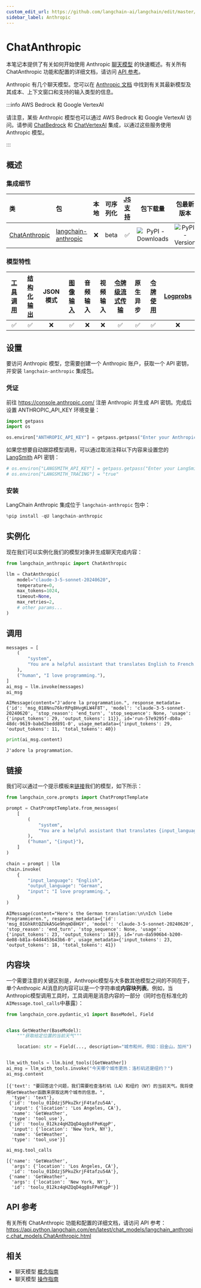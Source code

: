 ```yaml
---
custom_edit_url: https://github.com/langchain-ai/langchain/edit/master/docs/docs/integrations/chat/anthropic.ipynb
sidebar_label: Anthropic
---
```


# ChatAnthropic

本笔记本提供了有关如何开始使用 Anthropic [聊天模型](/docs/concepts/#chat-models) 的快速概述。有关所有 ChatAnthropic 功能和配置的详细文档，请访问 [API 参考](https://api.python.langchain.com/en/latest/chat_models/langchain_anthropic.chat_models.ChatAnthropic.html)。

Anthropic 有几个聊天模型。您可以在 [Anthropic 文档](https://docs.anthropic.com/en/docs/models-overview) 中找到有关其最新模型及其成本、上下文窗口和支持的输入类型的信息。

:::info AWS Bedrock 和 Google VertexAI

请注意，某些 Anthropic 模型也可以通过 AWS Bedrock 和 Google VertexAI 访问。请参阅 [ChatBedrock](/docs/integrations/chat/bedrock/) 和 [ChatVertexAI](/docs/integrations/chat/google_vertex_ai_palm/) 集成，以通过这些服务使用 Anthropic 模型。

:::

## 概述

### 集成细节

| 类 | 包 | 本地 | 可序列化 | [JS 支持](https://js.langchain.com/v0.2/docs/integrations/chat/anthropic) | 包下载量 | 包最新版本 |
| :--- | :--- | :---: | :---: |  :---: | :---: | :---: |
| [ChatAnthropic](https://api.python.langchain.com/en/latest/chat_models/langchain_anthropic.chat_models.ChatAnthropic.html) | [langchain-anthropic](https://api.python.langchain.com/en/latest/anthropic_api_reference.html) | ❌ | beta | ✅ | ![PyPI - Downloads](https://img.shields.io/pypi/dm/langchain-anthropic?style=flat-square&label=%20) | ![PyPI - Version](https://img.shields.io/pypi/v/langchain-anthropic?style=flat-square&label=%20) |

### 模型特性
| [工具调用](/docs/how_to/tool_calling) | [结构化输出](/docs/how_to/structured_output/) | JSON 模式 | [图像输入](/docs/how_to/multimodal_inputs/) | 音频输入 | 视频输入 | [令牌级流式传输](/docs/how_to/chat_streaming/) | 原生异步 | [令牌使用](/docs/how_to/chat_token_usage_tracking/) | [Logprobs](/docs/how_to/logprobs/) |
| :---: | :---: | :---: | :---: |  :---: | :---: | :---: | :---: | :---: | :---: |
| ✅ | ✅ | ❌ | ✅ | ❌ | ❌ | ✅ | ✅ | ✅ | ❌ |

## 设置

要访问 Anthropic 模型，您需要创建一个 Anthropic 账户，获取一个 API 密钥，并安装 `langchain-anthropic` 集成包。

### 凭证

前往 https://console.anthropic.com/ 注册 Anthropic 并生成 API 密钥。完成后设置 ANTHROPIC_API_KEY 环境变量：


```python
import getpass
import os

os.environ["ANTHROPIC_API_KEY"] = getpass.getpass("Enter your Anthropic API key: ")
```

如果您想要自动跟踪模型调用，可以通过取消注释以下内容来设置您的 [LangSmith](https://docs.smith.langchain.com/) API 密钥：


```python
# os.environ["LANGSMITH_API_KEY"] = getpass.getpass("Enter your LangSmith API key: ")
# os.environ["LANGSMITH_TRACING"] = "true"
```

### 安装

LangChain Anthropic 集成位于 `langchain-anthropic` 包中：


```python
%pip install -qU langchain-anthropic
```

## 实例化

现在我们可以实例化我们的模型对象并生成聊天完成内容：


```python
from langchain_anthropic import ChatAnthropic

llm = ChatAnthropic(
    model="claude-3-5-sonnet-20240620",
    temperature=0,
    max_tokens=1024,
    timeout=None,
    max_retries=2,
    # other params...
)
```

## 调用



```python
messages = [
    (
        "system",
        "You are a helpful assistant that translates English to French. Translate the user sentence.",
    ),
    ("human", "I love programming."),
]
ai_msg = llm.invoke(messages)
ai_msg
```



```output
AIMessage(content="J'adore la programmation.", response_metadata={'id': 'msg_018Nnu76krRPq8HvgKLW4F8T', 'model': 'claude-3-5-sonnet-20240620', 'stop_reason': 'end_turn', 'stop_sequence': None, 'usage': {'input_tokens': 29, 'output_tokens': 11}}, id='run-57e9295f-db8a-48dc-9619-babd2bedd891-0', usage_metadata={'input_tokens': 29, 'output_tokens': 11, 'total_tokens': 40})
```



```python
print(ai_msg.content)
```
```output
J'adore la programmation.
```

## 链接

我们可以通过一个提示模板来[链接](/docs/how_to/sequence/)我们的模型，如下所示：


```python
from langchain_core.prompts import ChatPromptTemplate

prompt = ChatPromptTemplate.from_messages(
    [
        (
            "system",
            "You are a helpful assistant that translates {input_language} to {output_language}.",
        ),
        ("human", "{input}"),
    ]
)

chain = prompt | llm
chain.invoke(
    {
        "input_language": "English",
        "output_language": "German",
        "input": "I love programming.",
    }
)
```



```output
AIMessage(content="Here's the German translation:\n\nIch liebe Programmieren.", response_metadata={'id': 'msg_01GhkRtQZUkA5Ge9hqmD8HGY', 'model': 'claude-3-5-sonnet-20240620', 'stop_reason': 'end_turn', 'stop_sequence': None, 'usage': {'input_tokens': 23, 'output_tokens': 18}}, id='run-da5906b4-b200-4e08-b81a-64d4453643b6-0', usage_metadata={'input_tokens': 23, 'output_tokens': 18, 'total_tokens': 41})
```

## 内容块

一个需要注意的关键区别是，Anthropic模型与大多数其他模型之间的不同在于，单个Anthropic AI消息的内容可以是一个字符串或**内容块列表**。例如，当Anthropic模型调用工具时，工具调用是消息内容的一部分（同时也在标准化的`AIMessage.tool_calls`中暴露）：

```python
from langchain_core.pydantic_v1 import BaseModel, Field


class GetWeather(BaseModel):
    """获取给定位置的当前天气"""

    location: str = Field(..., description="城市和州，例如：旧金山，加州")


llm_with_tools = llm.bind_tools([GetWeather])
ai_msg = llm_with_tools.invoke("今天哪个城市更热：洛杉矶还是纽约？")
ai_msg.content
```



```output
[{'text': "要回答这个问题，我们需要检查洛杉矶（LA）和纽约（NY）的当前天气。我将使用GetWeather函数来获取这两个城市的信息。",
  'type': 'text'},
 {'id': 'toolu_01Ddzj5PkuZkrjF4tafzu54A',
  'input': {'location': 'Los Angeles, CA'},
  'name': 'GetWeather',
  'type': 'tool_use'},
 {'id': 'toolu_012kz4qHZQqD4qg8sFPeKqpP',
  'input': {'location': 'New York, NY'},
  'name': 'GetWeather',
  'type': 'tool_use'}]
```



```python
ai_msg.tool_calls
```



```output
[{'name': 'GetWeather',
  'args': {'location': 'Los Angeles, CA'},
  'id': 'toolu_01Ddzj5PkuZkrjF4tafzu54A'},
 {'name': 'GetWeather',
  'args': {'location': 'New York, NY'},
  'id': 'toolu_012kz4qHZQqD4qg8sFPeKqpP'}]
```

## API 参考

有关所有 ChatAnthropic 功能和配置的详细文档，请访问 API 参考： https://api.python.langchain.com/en/latest/chat_models/langchain_anthropic.chat_models.ChatAnthropic.html

## 相关

- 聊天模型 [概念指南](/docs/concepts/#chat-models)
- 聊天模型 [操作指南](/docs/how_to/#chat-models)
